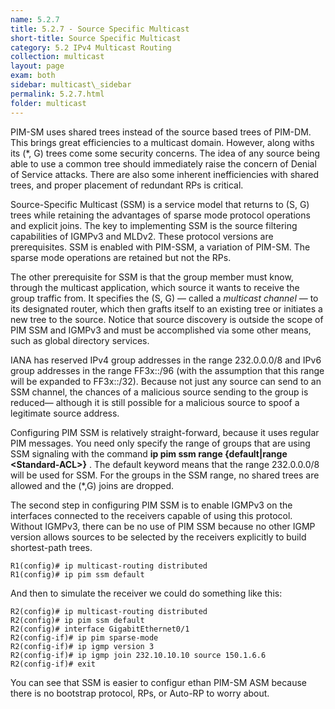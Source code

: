 ```yaml
---
name: 5.2.7
title: 5.2.7 - Source Specific Multicast
short-title: Source Specific Multicast
category: 5.2 IPv4 Multicast Routing
collection: multicast
layout: page
exam: both
sidebar: multicast\_sidebar
permalink: 5.2.7.html
folder: multicast
---
```

PIM-SM uses shared trees instead of the source based trees of PIM-DM. This brings great efficiencies to a multicast domain. However, along withs its (*, G) trees come some security concerns. The idea of any source being able to use a common tree should immediately raise the concern of Denial of Service attacks. There are also some inherent inefficiencies with shared trees, and proper placement of redundant RPs is critical.

Source-Specific Multicast (SSM) is a service model that returns to (S, G) trees while retaining the advantages of sparse mode protocol operations and explicit joins. The key to implementing SSM is the source filtering capabilities of IGMPv3 and MLDv2. These protocol versions are prerequisites. SSM is enabled with PIM-SSM, a variation of PIM-SM. The sparse mode operations are retained but not the RPs.

The other prerequisite for SSM is that the group member must know, through the multicast application, which source it wants to receive the group traffic from. It specifies the (S, G) — called a *multicast channel* — to its designated router, which then grafts itself to an existing tree or initiates a new tree to the source. Notice that source discovery is outside the scope of PIM SSM and IGMPv3 and must be accomplished via some other means, such as global directory services.

IANA has reserved IPv4 group addresses in the range 232.0.0.0/8 and IPv6 group addresses in the range FF3x::/96 (with the assumption that this range will be expanded to FF3x::/32). Because not just any source can send to an SSM channel, the chances of a malicious source sending to the group is reduced— although it is still possible for a malicious source to spoof a legitimate source address.

Configuring PIM SSM is relatively straight-forward, because it uses regular PIM messages. You need only specify the range of groups that are using SSM signaling with the command **ip pim ssm range \{default\|range \<Standard-ACL\>\}** . The default keyword means that the range 232.0.0.0/8 will be used for SSM. For the groups in the SSM range, no shared trees are allowed and the (*,G) joins are dropped.

The second step in configuring PIM SSM is to enable IGMPv3 on the interfaces connected to the receivers capable of using this protocol. Without IGMPv3, there can be no use of PIM SSM because no other IGMP version allows sources to be selected by the receivers explicitly to build shortest-path trees.
```
R1(config)# ip multicast-routing distributed
R1(config)# ip pim ssm default
```
And then to simulate the receiver we could do something like this:
```
R2(config)# ip multicast-routing distributed
R2(config)# ip pim ssm default
R2(config)# interface GigabitEthernet0/1
R2(config-if)# ip pim sparse-mode
R2(config-if)# ip igmp version 3
R2(config-if)# ip igmp join 232.10.10.10 source 150.1.6.6
R2(config-if)# exit
```

You can see that SSM is easier to configur ethan PIM-SM ASM because there is no bootstrap protocol, RPs, or Auto-RP to worry about.
